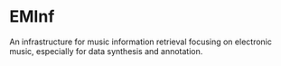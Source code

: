 # EMInf
An infrastructure for music information retrieval focusing on electronic music, especially for data synthesis and annotation.
